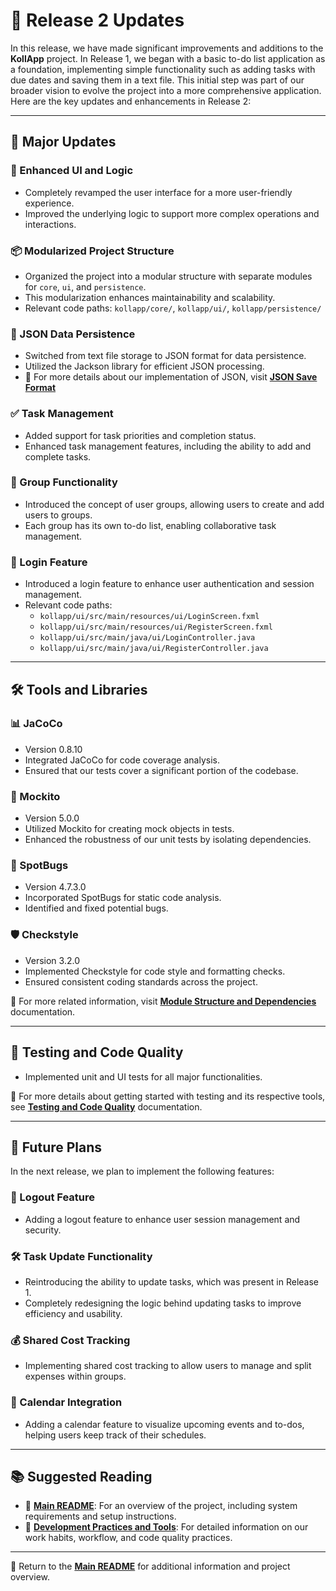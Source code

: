 # 🚀 Release 2 Updates

In this release, we have made significant improvements and additions to the **KollApp** project. In Release 1, we began with a basic to-do list application as a foundation, implementing simple functionality such as adding tasks with due dates and saving them in a text file. This initial step was part of our broader vision to evolve the project into a more comprehensive application. Here are the key updates and enhancements in Release 2:

---

## 🌟 Major Updates

### 🎨 Enhanced UI and Logic

- Completely revamped the user interface for a more user-friendly experience.
- Improved the underlying logic to support more complex operations and interactions.

### 📦 Modularized Project Structure

- Organized the project into a modular structure with separate modules for `core`, `ui`, and `persistence`.
- This modularization enhances maintainability and scalability.
- Relevant code paths: `kollapp/core/`, `kollapp/ui/`, `kollapp/persistence/`

### 📂 JSON Data Persistence

- Switched from text file storage to JSON format for data persistence.
- Utilized the Jackson library for efficient JSON processing.
- 📖 For more details about our implementation of JSON, visit **[JSON Save Format](../json_format.md)**

### ✅ Task Management

- Added support for task priorities and completion status.
- Enhanced task management features, including the ability to add and complete tasks.

### 👥 Group Functionality

- Introduced the concept of user groups, allowing users to create and add users to groups.
- Each group has its own to-do list, enabling collaborative task management.

### 🔐 Login Feature

- Introduced a login feature to enhance user authentication and session management.
- Relevant code paths:
  - `kollapp/ui/src/main/resources/ui/LoginScreen.fxml`
  - `kollapp/ui/src/main/resources/ui/RegisterScreen.fxml`
  - `kollapp/ui/src/main/java/ui/LoginController.java`
  - `kollapp/ui/src/main/java/ui/RegisterController.java`

---

## 🛠️ Tools and Libraries

### 📊 JaCoCo

- Version 0.8.10
- Integrated JaCoCo for code coverage analysis.
- Ensured that our tests cover a significant portion of the codebase.

### 🧪 Mockito

- Version 5.0.0
- Utilized Mockito for creating mock objects in tests.
- Enhanced the robustness of our unit tests by isolating dependencies.

### 🐞 SpotBugs

- Version 4.7.3.0
- Incorporated SpotBugs for static code analysis.
- Identified and fixed potential bugs.

### 🛡️ Checkstyle

- Version 3.2.0
- Implemented Checkstyle for code style and formatting checks.
- Ensured consistent coding standards across the project.

📖 For more related information, visit **[Module Structure and Dependencies](../module_structure_and_dependencies.md)** documentation.

---

## 🧪 Testing and Code Quality

- Implemented unit and UI tests for all major functionalities.

📖 For more details about getting started with testing and its respective tools, see **[Testing and Code Quality](../testing_and_code_quality.md)** documentation.

---

## 🔮 Future Plans

In the next release, we plan to implement the following features:

### 🔐 Logout Feature

- Adding a logout feature to enhance user session management and security.

### 🛠️ Task Update Functionality

- Reintroducing the ability to update tasks, which was present in Release 1.
- Completely redesigning the logic behind updating tasks to improve efficiency and usability.

### 💰 Shared Cost Tracking

- Implementing shared cost tracking to allow users to manage and split expenses within groups.

### 📅 Calendar Integration

- Adding a calendar feature to visualize upcoming events and to-dos, helping users keep track of their schedules.

---

## 📚 Suggested Reading

- 📖 **[Main README](../../readme.md)**: For an overview of the project, including system requirements and setup instructions.
- 📖 **[Development Practices and Tools](development_practices_and_code_quality.md)**: For detailed information on our work habits, workflow, and code quality practices.

---

📖 Return to the **[Main README](../../readme.md)** for additional information and project overview.
